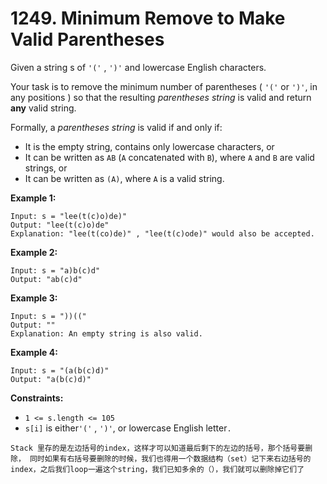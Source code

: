# 1249. Minimum Remove to Make Valid Parentheses

Given a string s of `'('` , `')'` and lowercase English characters.

Your task is to remove the minimum number of parentheses ( `'('` or `')'`, in any positions ) so that the resulting _parentheses string_ is valid and return **any** valid string.

Formally, a _parentheses string_ is valid if and only if:

* It is the empty string, contains only lowercase characters, or
* It can be written as `AB` (`A` concatenated with `B`), where `A` and `B` are valid strings, or
* It can be written as `(A)`, where `A` is a valid string.

&#x20;

**Example 1:**

```
Input: s = "lee(t(c)o)de)"
Output: "lee(t(c)o)de"
Explanation: "lee(t(co)de)" , "lee(t(c)ode)" would also be accepted.
```

**Example 2:**

```
Input: s = "a)b(c)d"
Output: "ab(c)d"
```

**Example 3:**

```
Input: s = "))(("
Output: ""
Explanation: An empty string is also valid.
```

**Example 4:**

```
Input: s = "(a(b(c)d)"
Output: "a(b(c)d)"
```

&#x20;

**Constraints:**

* `1 <= s.length <= 105`
* `s[i]` is either`'('` , `')'`, or lowercase English letter`.`

`Stack 里存的是左边括号的index，这样才可以知道最后剩下的左边的括号，那个括号要删除， 同时如果有右括号要删除的时候，我们也得用一个数据结构（set）记下来右边括号的index，之后我们loop一遍这个string，我们已知多余的（），我们就可以删除掉它们了`
